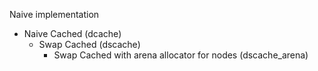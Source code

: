 

Naive implementation
  - Naive Cached (dcache)
    - Swap Cached (dscache)
        - Swap Cached with arena allocator for nodes (dscache_arena)